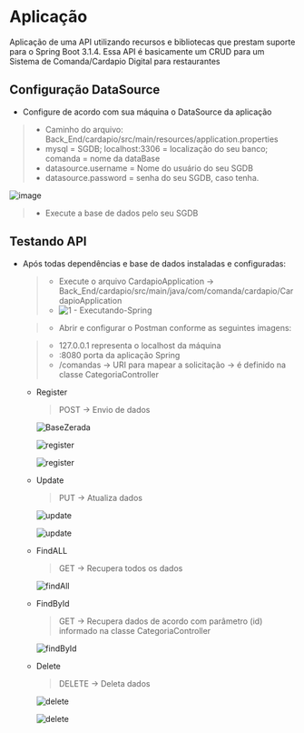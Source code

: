 # Aplicação

Aplicação de uma API utilizando recursos e bibliotecas que prestam suporte para o Spring Boot 3.1.4.  Essa API é basicamente um CRUD para um Sistema de Comanda/Cardapio Digital para restaurantes

## Configuração DataSource
- Configure de acordo com sua máquina o DataSource da aplicação
  
> - Caminho do arquivo: Back_End/cardapio/src/main/resources/application.properties
> - mysql = SGDB; localhost:3306 = localização do seu banco; comanda = nome da dataBase
> - datasource.username = Nome do usuário do seu SGDB
> - datasource.password = senha do seu SGDB, caso tenha.

![image](https://github.com/LuizAmancioCeub/TAP_ComandaDigital/assets/134547510/b083b465-e858-4d55-8e2c-b345b4b927e7)

> - Execute a base de dados pelo seu SGDB

## Testando API
- Após todas dependências e base de dados instaladas e configuradas:
  > - Execute o arquivo CardapioApplication -> Back_End/cardapio/src/main/java/com/comanda/cardapio/CardapioApplication
  > - ![1 - Executando-Spring](https://github.com/LuizAmancioCeub/TAP_ComandaDigital/assets/134547510/c2febd0c-2fb0-48e3-96ed-f364f8830d09)

  > - Abrir e configurar o Postman conforme as seguintes imagens:
  
  > - 127.0.0.1 representa o localhost da máquina
  > - :8080 porta da aplicação Spring
  > - /comandas -> URI para mapear a solicitação -> é definido na classe CategoriaController
      
  - Register
    >  POST -> Envio de dados

    ![BaseZerada](https://github.com/LuizAmancioCeub/TAP_ComandaDigital/assets/134547510/22035627-14f1-42c1-8664-5415ac6acee5)

    ![register](https://github.com/LuizAmancioCeub/TAP_ComandaDigital/assets/134547510/eb260954-d901-4880-b21c-21d9d342caf1)

    ![register](https://github.com/LuizAmancioCeub/TAP_ComandaDigital/assets/134547510/b90b1518-78af-4e8b-b6a1-b10c414cbca0)

  - Update
    > PUT -> Atualiza dados

     ![update](https://github.com/LuizAmancioCeub/TAP_ComandaDigital/assets/134547510/cbaa9a0a-d82c-4624-bcd3-0aa735ce738b)

    ![update](https://github.com/LuizAmancioCeub/TAP_ComandaDigital/assets/134547510/e0331f30-7189-4517-9db7-f810c49ad5f0)

  - FindALL
    > GET -> Recupera todos os dados
    
     ![findAll](https://github.com/LuizAmancioCeub/TAP_ComandaDigital/assets/134547510/4de253eb-f405-4869-8e1b-99a6f0bf525d)

  - FindById
    > GET -> Recupera dados de acordo com parâmetro (id) informado na classe CategoriaController

      ![findById](https://github.com/LuizAmancioCeub/TAP_ComandaDigital/assets/134547510/e780bfce-80ad-46e4-aeda-8dc76ee18bbf)

  - Delete
    > DELETE -> Deleta dados

      ![delete](https://github.com/LuizAmancioCeub/TAP_ComandaDigital/assets/134547510/d0835485-e8cf-41fd-a555-913c75fccc13)

      ![delete](https://github.com/LuizAmancioCeub/TAP_ComandaDigital/assets/134547510/ae56a3ef-8e42-4e95-acb0-879be713d649)

    












